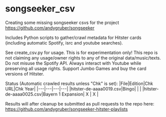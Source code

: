 # songseeker_csv
Creating some missing songseeker csvs for the project https://github.com/andygruber/songseeker

Includes Python scripts to gather/crawl metadata for Hitster cards (including automatic Spotify, isrc and youtube searches).

See create_csv.py for usage. This is for experimentation only! This repo is not claiming any usage/owner rights to any of the original data/music/texts.
Do not misuse the Spotify API. Always interact with Youtube while preserving all usage rights. 
Support Jumbo Games and buy the card versions of Hitster.

Status (Automatic crawled results unless "Chk" is set):
|File|Edition|Chk URL|Chk Year|
|---|---|---|---|
|hitster-de-aaaa0019.csv|Bingo|   |   |
|hitster-de-aaaa0025.csv|Bayern 1 Expansion| X | X |


Results will after cleanup be submitted as pull requests to the repo here:
https://github.com/andygruber/songseeker-hitster-playlists

